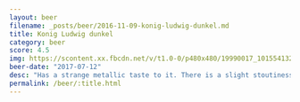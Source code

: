 ```yaml
---
layout: beer
filename: _posts/beer/2016-11-09-konig-ludwig-dunkel.md
title: Konig Ludwig dunkel
category: beer
score: 4.5
img: https://scontent.xx.fbcdn.net/v/t1.0-0/p480x480/19990017_10155413262243745_7654542027229422842_n.jpg?oh=9a1f1ce6fa8cb745f671f4242f1efe91&oe=5A05AE05
beer-date: "2017-07-12"
desc: "Has a strange metallic taste to it. There is a slight stoutiness but it's hard to pick"
permalink: /beer/:title.html
---
```

